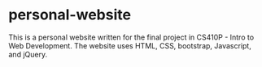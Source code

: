 # personal-website
This is a personal website written for the final project in CS410P - Intro to Web Development.
The website uses HTML, CSS, bootstrap, Javascript, and jQuery.



